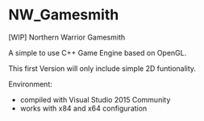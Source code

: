 # NW_Gamesmith
[WIP] Northern Warrior Gamesmith

A simple to use C++ Game Engine based on OpenGL.

This first Version will only include simple 2D funtionality.


Environment:
- compiled with Visual Studio 2015 Community
- works with x84 and x64 configuration
